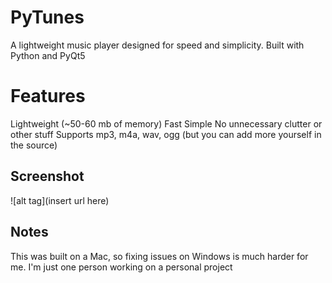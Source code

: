 PyTunes
=======
A lightweight music player designed for speed and simplicity. Built with Python and PyQt5

# Features
Lightweight (~50-60 mb of memory)
Fast
Simple
No unnecessary clutter or other stuff
Supports mp3, m4a, wav, ogg (but you can add more yourself in the source)

## Screenshot
![alt tag](insert url here)

## Notes
This was built on a Mac, so fixing issues on Windows is much harder for me.
I'm just one person working on a personal project
